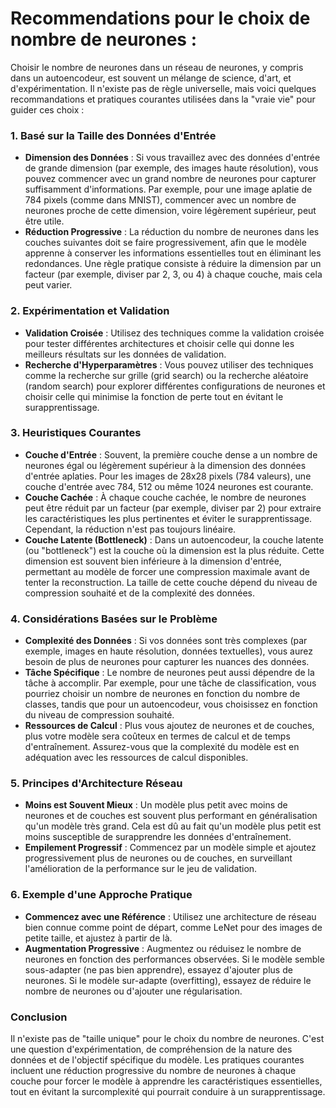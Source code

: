 # Recommendations pour le choix de nombre de neurones :

Choisir le nombre de neurones dans un réseau de neurones, y compris dans un autoencodeur, est souvent un mélange de science, d'art, et d'expérimentation. Il n'existe pas de règle universelle, mais voici quelques recommandations et pratiques courantes utilisées dans la "vraie vie" pour guider ces choix :

### 1. **Basé sur la Taille des Données d'Entrée**
   - **Dimension des Données** : Si vous travaillez avec des données d'entrée de grande dimension (par exemple, des images haute résolution), vous pouvez commencer avec un grand nombre de neurones pour capturer suffisamment d'informations. Par exemple, pour une image aplatie de 784 pixels (comme dans MNIST), commencer avec un nombre de neurones proche de cette dimension, voire légèrement supérieur, peut être utile.
   - **Réduction Progressive** : La réduction du nombre de neurones dans les couches suivantes doit se faire progressivement, afin que le modèle apprenne à conserver les informations essentielles tout en éliminant les redondances. Une règle pratique consiste à réduire la dimension par un facteur (par exemple, diviser par 2, 3, ou 4) à chaque couche, mais cela peut varier.

### 2. **Expérimentation et Validation**
   - **Validation Croisée** : Utilisez des techniques comme la validation croisée pour tester différentes architectures et choisir celle qui donne les meilleurs résultats sur les données de validation.
   - **Recherche d'Hyperparamètres** : Vous pouvez utiliser des techniques comme la recherche sur grille (grid search) ou la recherche aléatoire (random search) pour explorer différentes configurations de neurones et choisir celle qui minimise la fonction de perte tout en évitant le surapprentissage.

### 3. **Heuristiques Courantes**
   - **Couche d'Entrée** : Souvent, la première couche dense a un nombre de neurones égal ou légèrement supérieur à la dimension des données d'entrée aplaties. Pour les images de 28x28 pixels (784 valeurs), une couche d'entrée avec 784, 512 ou même 1024 neurones est courante.
   - **Couche Cachée** : À chaque couche cachée, le nombre de neurones peut être réduit par un facteur (par exemple, diviser par 2) pour extraire les caractéristiques les plus pertinentes et éviter le surapprentissage. Cependant, la réduction n'est pas toujours linéaire.
   - **Couche Latente (Bottleneck)** : Dans un autoencodeur, la couche latente (ou "bottleneck") est la couche où la dimension est la plus réduite. Cette dimension est souvent bien inférieure à la dimension d'entrée, permettant au modèle de forcer une compression maximale avant de tenter la reconstruction. La taille de cette couche dépend du niveau de compression souhaité et de la complexité des données.

### 4. **Considérations Basées sur le Problème**
   - **Complexité des Données** : Si vos données sont très complexes (par exemple, images en haute résolution, données textuelles), vous aurez besoin de plus de neurones pour capturer les nuances des données.
   - **Tâche Spécifique** : Le nombre de neurones peut aussi dépendre de la tâche à accomplir. Par exemple, pour une tâche de classification, vous pourriez choisir un nombre de neurones en fonction du nombre de classes, tandis que pour un autoencodeur, vous choisissez en fonction du niveau de compression souhaité.
   - **Ressources de Calcul** : Plus vous ajoutez de neurones et de couches, plus votre modèle sera coûteux en termes de calcul et de temps d'entraînement. Assurez-vous que la complexité du modèle est en adéquation avec les ressources de calcul disponibles.

### 5. **Principes d'Architecture Réseau**
   - **Moins est Souvent Mieux** : Un modèle plus petit avec moins de neurones et de couches est souvent plus performant en généralisation qu'un modèle très grand. Cela est dû au fait qu'un modèle plus petit est moins susceptible de surapprendre les données d'entraînement.
   - **Empilement Progressif** : Commencez par un modèle simple et ajoutez progressivement plus de neurones ou de couches, en surveillant l'amélioration de la performance sur le jeu de validation.

### 6. **Exemple d'une Approche Pratique**
   - **Commencez avec une Référence** : Utilisez une architecture de réseau bien connue comme point de départ, comme LeNet pour des images de petite taille, et ajustez à partir de là.
   - **Augmentation Progressive** : Augmentez ou réduisez le nombre de neurones en fonction des performances observées. Si le modèle semble sous-adapter (ne pas bien apprendre), essayez d'ajouter plus de neurones. Si le modèle sur-adapte (overfitting), essayez de réduire le nombre de neurones ou d'ajouter une régularisation.

### Conclusion

Il n'existe pas de "taille unique" pour le choix du nombre de neurones. C'est une question d'expérimentation, de compréhension de la nature des données et de l'objectif spécifique du modèle. Les pratiques courantes incluent une réduction progressive du nombre de neurones à chaque couche pour forcer le modèle à apprendre les caractéristiques essentielles, tout en évitant la surcomplexité qui pourrait conduire à un surapprentissage.
